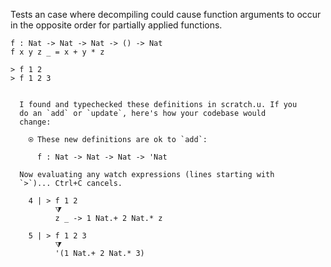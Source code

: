 Tests an case where decompiling could cause function arguments to occur in the
opposite order for partially applied functions.

```unison
f : Nat -> Nat -> Nat -> () -> Nat
f x y z _ = x + y * z

> f 1 2
> f 1 2 3
```

```ucm

  I found and typechecked these definitions in scratch.u. If you
  do an `add` or `update`, here's how your codebase would
  change:
  
    ⍟ These new definitions are ok to `add`:
    
      f : Nat -> Nat -> Nat -> 'Nat
  
  Now evaluating any watch expressions (lines starting with
  `>`)... Ctrl+C cancels.

    4 | > f 1 2
          ⧩
          z _ -> 1 Nat.+ 2 Nat.* z
  
    5 | > f 1 2 3
          ⧩
          '(1 Nat.+ 2 Nat.* 3)

```
